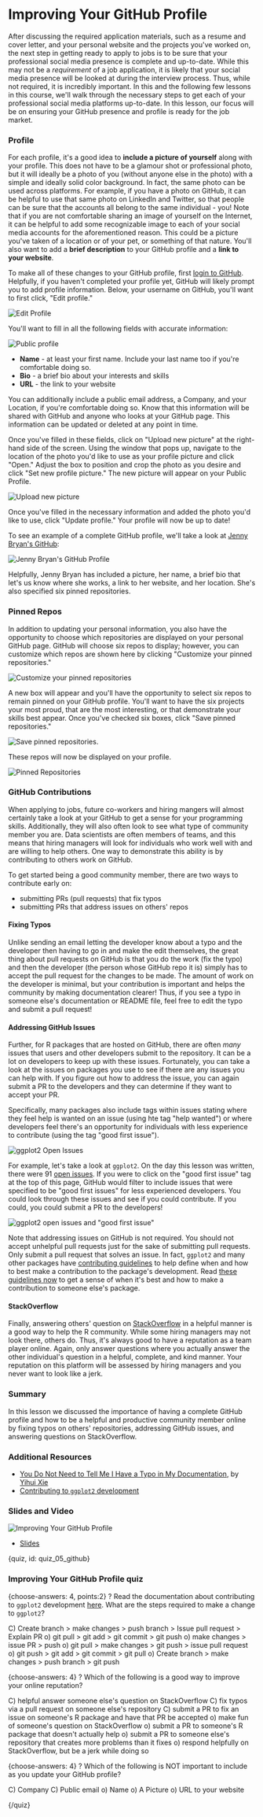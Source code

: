 # Improving Your GitHub Profile

After discussing the required application materials, such as a resume and cover letter, and your personal website and the projects you've worked on, the next step in getting ready to apply to jobs is to be sure that your professional social media presence is complete and up-to-date. While this may not be a *requirement* of a job application, it is likely that your social media presence will be looked at during the interview process. Thus, while not required, it is incredibly important. In this and the following few lessons in this course, we'll walk through the necessary steps to get each of your professional social media platforms up-to-date. In this lesson, our focus will be on ensuring your GitHub presence and profile is ready for the job market.

### Profile

For each profile, it's a good idea to **include a picture of yourself** along with your profile. This does not have to be a glamour shot or professional photo, but it will ideally be a photo of you (without anyone else in the photo) with a simple and ideally solid color background. In fact, the same photo can be used across platforms. For example, if you have a photo on GitHub, it can be helpful to use that same photo on LinkedIn and Twitter, so that people can be sure that the accounts all belong to the same individual - you! Note that if you are not comfortable sharing an image of yourself on the Internet, it can be helpful to add some recognizable image to each of your social media accounts for the aforementioned reason. This could be a picture you've taken of a location or of your pet, or something of that nature. You'll also want to add a **brief description** to your GitHub profile and a **link to your website**.

To make all of these changes to your GitHub profile, first [login to GitHub](https://github.com/). Helpfully, if you haven't completed your profile yet, GitHub will likely prompt you to add profile information. Below, your username on GitHub, you'll want to first click, "Edit profile." 

![Edit Profile](images/05_github/05_dsjob_github-1.png)

You'll want to fill in all the following fields with accurate information:

![Public profile](images/05_github/05_dsjob_github-2.png)

* __Name__ - at least your first name. Include your last name too if you're comfortable doing so.
* __Bio__ - a brief bio about your interests and skills
* __URL__ - the link to your website

You can additionally include a public email address, a Company, and your Location, if you're comfortable doing so. Know that this information will be shared with GitHub and anyone who looks at your GitHub page. This information can be updated or deleted at any point in time.

Once you've filled in these fields, click on "Upload new picture" at the right-hand side of the screen. Using the window that pops up, navigate to the location of the photo you'd like to use as your profile picture and click "Open." Adjust the box to position and crop the photo as you desire and click "Set new profile picture." The new picture will appear on your Public Profile.

![Upload new picture](images/05_github/05_dsjob_github-3.png)

Once you've filled in the necessary information and added the photo you'd like to use, click "Update profile." Your profile will now be up to date!

To see an example of a complete GitHub profile, we'll take a look at [Jenny Bryan's GitHub](https://github.com/jennybc):

![Jenny Bryan's GitHub Profile](images/05_github/05_dsjob_github-4.png)

Helpfully, Jenny Bryan has included a picture, her name, a brief bio that let's us know where she works, a link to her website, and her location. She's also specified six pinned repositories.

### Pinned Repos

In addition to updating your personal information, you also have the opportunity to choose which repositories are displayed on your personal GitHub page. GitHub will choose six repos to display; however, you can customize which repos are shown here by clicking "Customize your pinned repositories." 

![Customize your pinned repositories](images/05_github/05_dsjob_github-5.png)

A new box will appear and you'll have the opportunity to select six repos to remain pinned on your GitHub profile. You'll want to have the six projects your most proud, that are the most interesting, or that demonstrate your skills best appear. Once you've checked six boxes, click "Save pinned repositories."

![Save pinned repositories.](images/05_github/05_dsjob_github-6.png)

 These repos will now be displayed on your profile.
 
![Pinned Repositories](images/05_github/05_dsjob_github-7.png)


### GitHub Contributions

When applying to jobs, future co-workers and hiring mangers will almost certainly take a look at your GitHub to get a sense for your programming skills. Additionally, they will also often look to see what type of community member you are. Data scientists are often members of teams, and this means that hiring managers will look for individuals who work well with and are willing to help others. One way to demonstrate this ability is by contributing to others work on GitHub. 

To get started being a good community member, there are two ways to contribute early on:

* submitting PRs (pull requests) that fix typos 
* submitting PRs that address issues on others' repos

#### Fixing Typos

Unlike sending an email letting the developer know about a typo and the developer then having to go in and make the edit themselves, the great thing about pull requests on GitHub is that you do the work (fix the typo) and then the developer (the person whose GitHub repo it is) simply has to accept the pull request for the changes to be made. The amount of work on the developer is minimal, but your contribution is important and helps the community by making documentation clearer! Thus, if you see a typo in someone else's documentation or README file, feel free to edit the typo and submit a pull request!

#### Addressing GitHub Issues

Further, for R packages that are hosted on GitHub, there are often *many* issues that users and other developers submit to the repository. It can be a lot on developers to keep up with these issues. Fortunately, you can take a look at the issues on packages you use to see if there are any issues you can help with. If you figure out how to address the issue, you can again submit a PR to the developers and they can determine if they want to accept your PR. 

Specifically, many packages also include tags within issues stating where they feel help is wanted on an issue (using hte tag "help wanted") or where developers feel there's an opportunity for individuals with less experience to contribute (using the tag "good first issue").

![`ggplot2` Open Issues](images/05_github/05_dsjob_github-9.png)

For example, let's take a look at `ggplot2`. On the day this lesson was written, there were 91 [open issues](https://github.com/tidyverse/ggplot2/issues).  If you were to click on the "good first issue" tag at the top of this page, GitHub would filter to include issues that were specified to be "good first issues" for less experienced developers. You could look through these issues and see if you could contribute. If you could, you could submit a PR to the developers! 

![`ggplot2` open issues and "good first issue"](images/05_github/05_dsjob_github-10.png)

Note that addressing issues on GitHub is not required. You should not accept unhelpful pull requests just for the sake of submitting pull requests. Only submit a pull request that solves an issue. In fact, `ggplot2` and many other packages have [contributing guidelines](https://github.com/tidyverse/ggplot2/blob/master/CONTRIBUTING.md) to help define when and how to best make a contribution to the package's development. Read [these guidelines now](https://github.com/tidyverse/ggplot2/blob/master/CONTRIBUTING.md) to get a sense of when it's best and how to make a contribution to someone else's package.

#### StackOverflow 

Finally, answering others' question on [StackOverflow](www.stackoverflow.com) in a helpful manner is a good way to help the R community. While some hiring managers may not look there, others do. Thus, it's always good to have a reputation as a team player online. Again, only answer questions where you actually answer the other individual's question in a helpful, complete, and kind manner. Your reputation on this platform will be assessed by hiring managers and you never want to look like a jerk.

### Summary

In this lesson we discussed the importance of having a complete GitHub profile and how to be a helpful and productive community member online by fixing typos on others' repositories, addressing GitHub issues, and answering questions on StackOverflow.

### Additional Resources

* [You Do Not Need to Tell Me I Have a Typo in My Documentation](https://yihui.name/en/2013/06/fix-typo-in-documentation/), by [Yihui Xie](https://yihui.name/en/about/)
* [Contributing to `ggplot2` development](https://github.com/tidyverse/ggplot2/blob/master/CONTRIBUTING.md)

### Slides and Video

![Improving Your GitHub Profile](https://www.youtube.com/watch?v=ok-GvtYwHGA)

* [Slides](https://docs.google.com/presentation/d/10VRTUHsYh8hdYBily8cexSdP-sviYCIo_gzh1y8PsRs/edit?usp=sharing)


{quiz, id: quiz_05_github}

### Improving Your GitHub Profile quiz

{choose-answers: 4, points:2}
? Read the documentation about contributing to `ggplot2` development [here](https://github.com/tidyverse/ggplot2/blob/master/CONTRIBUTING.md). What are the steps required to make a change to `ggplot2`?

C) Create branch > make changes > push branch > Issue pull request > Explain PR 
o) git pull > git add > git commit > git push
o) make changes > issue PR > push
o) git pull > make changes > git push > issue pull request
o) git push > git add > git commit > git pull
o) Create branch > make changes > push branch > git push


{choose-answers: 4}
? Which of the following is a good way to improve your online reputation?

C) helpful answer someone else's question on StackOverflow
C) fix typos via a pull request on someone else's repository
C) submit a PR to fix an issue on someone's R package and have that PR be accepted
o) make fun of someone's question on StackOverflow
o) submit a PR to someone's R package that doesn't actually help 
o) submit a PR to someone else's repository that creates more problems than it fixes
o) respond helpfully on StackOverflow, but be a jerk while doing so

{choose-answers: 4}
? Which of the following is NOT important to include as you update your GitHub profile?

C) Company
C) Public email
o) Name
o) A Picture
o) URL to your website


{/quiz}

